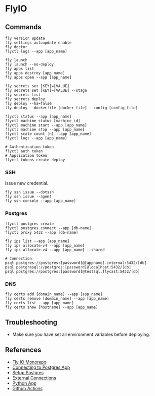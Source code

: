 # FlyIO

## Commands

```
fly version update
fly settings autoupdate enable
fly doctor
flyctl logs --app [app_name]
```

```
fly launch
fly launch --no-deploy
fly apps list
fly apps destroy [app_name]
fly apps open --app [app_name]
```

```
fly secrets set [KEY]=[VALUE]
fly secrets set [KEY]=[VALUE] --stage
fly secrets list
fly secrets deploy
fly deploy --ha=false
fly deploy --dockerfile [docker-file] --config [config_file]
```

```
flyctl status --app [app_name]
flyctl machine status [machine_id]
flyctl machine start --app [app_name]
flyctl machine stop --app [app_name]
flyctl scale count [n] --app [app_name]
flyctl logs --app [app_name]
```

```
# Authentication token
flyctl auth token
# Application token
flyctl tokens create deploy
```

### SSH

Issue new credential.

```
fly ssh issue --dotssh
fly ssh issue --agent
fly ssh console --app [app_name]
```

### Postgres

```
flyctl postgres create
flyctl postgres connect --app [db-name]
flyctl proxy 5432 --app [db-name]

fly ips list --app [app_name]
fly ips allocate-v4 --app [app_name]
fly ips allocate-v4 --app [app_name] --shared

# Connection
psql postgres://postgres:[password]@[appname].internal:5432/[db]
psql postgresql://postgres:[password]@localhost:5432/[db]
psql postgres://postgres:[password]@testsql.flycast:5432/[db]
```

### DNS

```
fly certs add [domain_name] --app [app_name]
fly certs remove [domain_name] --app [app_name]
fly certs list --app [app_name]
fly certs show [hostname] --app [app_name]
```

## Troubleshooting

- Make sure you have set all environment variables before deploying.

## References

- [Fly IO Monorepo](https://fly.io/docs/reference/monorepo/)
- [Connecting to Postgres App](https://fly.io/docs/postgres/connecting/app-connection-examples/)
- [Setup Postgres](https://medium.com/data-folks-indonesia/setup-free-postgresql-on-fly-io-and-import-database-3f8f891cbc71)
- [External Connections](https://fly.io/docs/postgres/connecting/connecting-external/)
- [Python App](https://fly.io/docs/languages-and-frameworks/python/)
- [Github Actions](https://fly.io/docs/app-guides/continuous-deployment-with-github-actions/)
